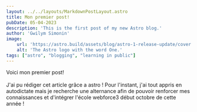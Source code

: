 ```yaml
---
layout: ../../layouts/MarkdownPostLayout.astro
title: Mon premier post!
pubDate: 05-04-2023
description: 'This is the first post of my new Astro blog.'
author: 'Gwilym Simonin'
image:
    url: 'https://astro.build/assets/blog/astro-1-release-update/cover.jpeg' 
    alt: 'The Astro logo with the word One.'
tags: ["astro", "blogging", "learning in public"]
---
```

Voici mon premier post! <br> <br>
J'ai pu rédiger cet article grâce a astro ! Pour l'instant, j'ai tout appris en autodictate mais je recherche une alternance afin de pouvoir renforcer mes connaissances et d'intégrer l'école webforce3 début octobre de cette année !
